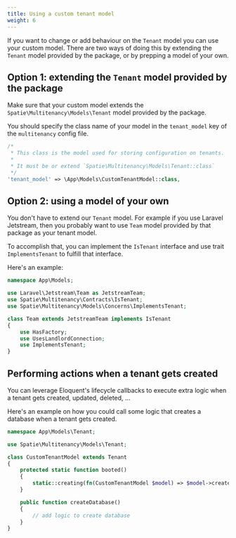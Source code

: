 ```yaml
---
title: Using a custom tenant model
weight: 6
---
```


If you want to change or add behaviour on the `Tenant` model you can use your custom model. There are two ways of doing this by extending the `Tenant` model provided by the package, or by prepping a model of your own.

## Option 1: extending the `Tenant` model provided by the package


Make sure that your custom model extends the `Spatie\Multitenancy\Models\Tenant` model provided by the package.

You should specify the class name of your model in the `tenant_model` key of the `multitenancy` config file.

```php
/*
 * This class is the model used for storing configuration on tenants.
 *
 * It must be or extend `Spatie\Multitenancy\Models\Tenant::class`
 */
'tenant_model' => \App\Models\CustomTenantModel::class,
```

## Option 2: using a model of your own

You don't have to extend our `Tenant` model. For example if you use Laravel Jetstream, then you probably want to use `Team` model provided by that package as your tenant model.

To accomplish that, you can implement the `IsTenant` interface and use trait `ImplementsTenant` to fulfill that interface. 

Here's an example:

```php
namespace App\Models;

use Laravel\Jetstream\Team as JetstreamTeam;
use Spatie\Multitenancy\Contracts\IsTenant;
use Spatie\Multitenancy\Models\Concerns\ImplementsTenant;

class Team extends JetstreamTeam implements IsTenant
{
    use HasFactory;
    use UsesLandlordConnection;
    use ImplementsTenant;
}
```

## Performing actions when a tenant gets created

You can leverage Eloquent's lifecycle callbacks to execute extra logic when a tenant gets created, updated, deleted, ...

Here's an example on how you could call some logic that creates a database when a tenant gets created.

```php
namespace App\Models\Tenant;

use Spatie\Multitenancy\Models\Tenant;

class CustomTenantModel extends Tenant
{
    protected static function booted()
    {
        static::creating(fn(CustomTenantModel $model) => $model->createDatabase());
    }

    public function createDatabase()
    {
        // add logic to create database
    }
}
```
